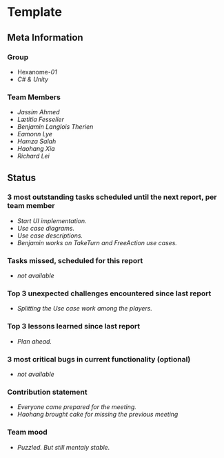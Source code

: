 # Template

## Meta Information

### Group

 * Hexanome-*01*
 * *C# & Unity*

### Team Members

 * *Jassim Ahmed*
 * *Lætitia Fesselier*
 * *Benjamin Langlois Therien*
 * *Eamonn Lye*
 * *Hamza Salah*
 * *Haohang Xia*
 * *Richard Lei*

## Status

### 3 most outstanding tasks scheduled until the next report, per team member

 * *Start UI implementation.*
 * *Use case diagrams.*
 * *Use case descriptions.*
 * *Benjamin works on TakeTurn and FreeAction use cases.*

### Tasks missed, scheduled for this report

 * *not available*

### Top 3 unexpected challenges encountered since last report

 * *Splitting the Use case work among the players.* 

### Top 3 lessons learned since last report
 * *Plan ahead.*

### 3 most critical bugs in current functionality (optional)

 * *not available*

### Contribution statement

 * *Everyone came prepared for the meeting.* 
 * *Haohang brought cake for missing the previous meeting* 

### Team mood

 * *Puzzled. But still mentaly stable.*

